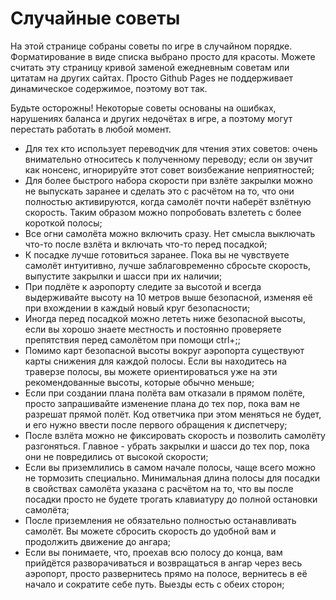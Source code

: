 # Случайные советы

На этой странице собраны советы по игре в случайном порядке.
Форматирование в виде списка выбрано просто для красоты.
Можете считать эту страницу кривой заменой ежедневным советам или цитатам на других сайтах. Просто Github Pages не поддерживает динамическое содержимое, поэтому вот так.

Будьте осторожны! Некоторые советы основаны на ошибках, нарушениях баланса и других недочётах в игре, а поэтому могут перестать работать в любой момент.

* Для тех кто использует переводчик для чтения этих советов: очень внимательно относитесь к полученному переводу; если он звучит как нонсенс, игнорируйте этот совет воизбежание неприятностей;
* Для более быстрого набора скорости при взлёте закрылки можно не выпускать заранее и сделать это с расчётом на то, что они полностью активируются, когда самолёт почти наберёт взлётную скорость. Таким образом можно попробовать взлететь с более короткой полосы;
* Все огни самолёта можно включить сразу. Нет смысла выключать что-то после взлёта и включать что-то перед посадкой;
* К посадке лучше готовиться заранее. Пока вы не чувствуете самолёт интуитивно, лучше заблаговременно сбросьте скорость, выпустите закрылки и шасси при их наличии;
* При подлёте к аэропорту следите за высотой и всегда выдерживайте высоту на 10 метров выше безопасной, изменяя её при вхождении в каждый новый круг безопасности;
* Иногда перед посадкой можно лететь ниже безопасной высоты, если вы хорошо знаете местность и постоянно проверяете препятствия перед самолётом при помощи ctrl+;;
* Помимо карт безопасной высоты вокруг аэропорта существуют карты снижения для каждой полосы. Если вы находитесь на траверзе полосы, вы можете ориентироваться уже на эти рекомендованные высоты, которые обычно меньше;
* Если при создании плана полёта вам отказали в прямом полёте, просто запрашивайте изменение плана до тех пор, пока вам не разрешат прямой полёт. Код ответчика при этом меняться не будет, и его нужно ввести после первого обращения к диспетчеру;
* После взлёта можно не фиксировать скорость и позволить самолёту разгоняться. Главное - убрать закрылки и шасси до тех пор, пока они не повредились от высокой скорости;
* Если вы приземлились в самом начале полосы, чаще всего можно не тормозить специально. Минимальная длина полосы для посадки в свойствах самолёта указана с расчётом на то, что вы после посадки просто не будете трогать клавиатуру до полной остановки самолёта;
* После приземления не обязательно полностью останавливать самолёт. Вы можете сбросить скорость до удобной вам и продолжить движение до ангара;
* Если вы понимаете, что, проехав всю полосу до конца, вам прийдётся разворачиваться и возвращаться в ангар через весь аэропорт, просто развернитесь прямо на полосе, вернитесь в её начало и сократите себе путь. Выезды есть с обеих сторон;

